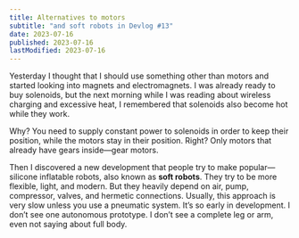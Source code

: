 ```yaml
---
title: Alternatives to motors
subtitle: "and soft robots in Devlog #13"
date: 2023-07-16
published: 2023-07-16
lastModified: 2023-07-16
---
```


Yesterday I thought that I should use something other than motors and started looking into magnets and electromagnets.
I was already ready to buy solenoids, but the next morning while I was reading about wireless charging and excessive heat, I remembered that solenoids also become hot while they work.

Why? You need to supply constant power to solenoids in order to keep their position, while the motors stay in their position. Right? Only motors that already have gears inside—gear motors.

Then I discovered a new development that people try to make popular—silicone inflatable robots, also known as **soft robots**. They try to be more flexible, light, and modern. But they heavily depend on air, pump, compressor, valves, and hermetic connections. Usually, this approach is very slow unless you use a pneumatic system. It’s so early in development. I don’t see one autonomous prototype. I don’t see a complete leg or arm, even not saying about full body.

